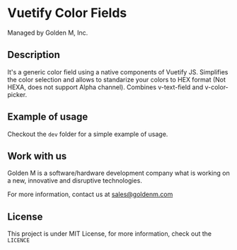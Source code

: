 # Vuetify Color Fields

Managed by Golden M, Inc.

## Description

It's a generic color field using a native components of Vuetify JS. Simplifies the color selection and allows to standarize your colors
to HEX format (Not HEXA, does not support Alpha channel). Combines v-text-field and v-color-picker.

## Example of usage

Checkout the `dev` folder for a simple example of usage.

## Work with us

Golden M is a software/hardware development company what is working on
a new, innovative and disruptive technologies.

For more information, contact us at [sales@goldenm.com](mailto:sales@goldenm.com)

## License

This project is under MIT License, for more information, check out the `LICENCE`
